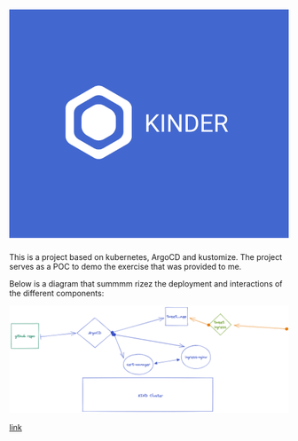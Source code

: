 # ![](./logo.png)

This is a project based on kubernetes, ArgoCD and kustomize. The project serves as a POC to demo the exercise that was provided to me.

Below is a diagram that summmm rizez the deployment and interactions of the different components:

![./kinder_arch](./kinder_arch.png)

[link](https://excalidraw.com/#json=j0VhyRx-GSYFK2DUNJnuN,CgmUG0nGEJF2ajCkwIXyAw)